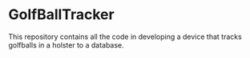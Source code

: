 # GolfBallTracker
This repository contains all the code in developing a device that tracks golfballs in a holster to a database.
